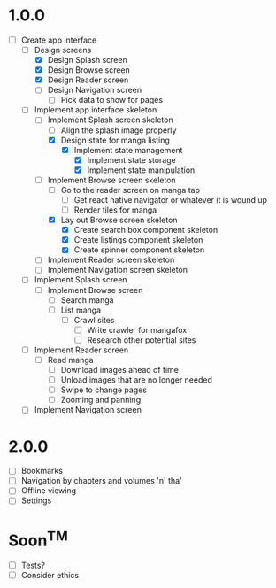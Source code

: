 # 1.0.0

* [ ] Create app interface
  * [ ] Design screens
    * [x] Design Splash screen
    * [x] Design Browse screen
    * [x] Design Reader screen
    * [ ] Design Navigation screen
      * [ ] Pick data to show for pages
  * [ ] Implement app interface skeleton
    * [ ] Implement Splash screen skeleton
      * [ ] Align the splash image properly
      * [x] Design state for manga listing
        * [x] Implement state management
          * [x] Implement state storage
          * [x] Implement state manipulation
    * [ ] Implement Browse screen skeleton
      * [ ] Go to the reader screen on manga tap
        * [ ] Get react native navigator or whatever it is wound up
        * [ ] Render tiles for manga
      * [x] Lay out Browse screen skeleton
        * [x] Create search box component skeleton
        * [x] Create listings component skeleton
        * [x] Create spinner component skeleton
    * [ ] Implement Reader screen skeleton
    * [ ] Implement Navigation screen skeleton
  * [ ] Implement Splash screen
    * [ ] Implement Browse screen
      * [ ] Search manga
      * [ ] List manga
        * [ ] Crawl sites
          * [ ] Write crawler for mangafox
          * [ ] Research other potential sites
  * [ ] Implement Reader screen
    * [ ] Read manga
      * [ ] Download images ahead of time
      * [ ] Unload images that are no longer needed
      * [ ] Swipe to change pages
      * [ ] Zooming and panning
  * [ ] Implement Navigation screen

# 2.0.0

* [ ] Bookmarks
* [ ] Navigation by chapters and volumes 'n' tha'
* [ ] Offline viewing
* [ ] Settings

# Soon<sup>TM</sup>

* [ ] Tests?
* [ ] Consider ethics
